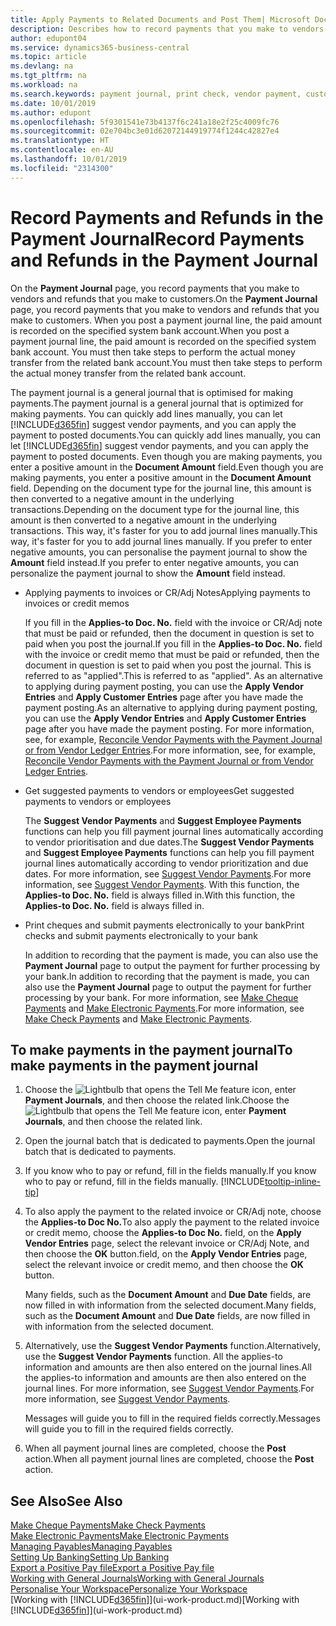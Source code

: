 ```yaml
---
title: Apply Payments to Related Documents and Post Them| Microsoft Docs
description: Describes how to record payments that you make to vendors and refunds that you make to customers.
author: edupont04
ms.service: dynamics365-business-central
ms.topic: article
ms.devlang: na
ms.tgt_pltfrm: na
ms.workload: na
ms.search.keywords: payment journal, print check, vendor payment, customer refund, creditor, debt, balance due, AP
ms.date: 10/01/2019
ms.author: edupont
ms.openlocfilehash: 5f9301541e73b4137f6c241a18e2f25c4009fc76
ms.sourcegitcommit: 02e704bc3e01d62072144919774f1244c42827e4
ms.translationtype: HT
ms.contentlocale: en-AU
ms.lasthandoff: 10/01/2019
ms.locfileid: "2314300"
---
```

# <a name="record-payments-and-refunds-in-the-payment-journal"></a><span data-ttu-id="787f7-103">Record Payments and Refunds in the Payment Journal</span><span class="sxs-lookup"><span data-stu-id="787f7-103">Record Payments and Refunds in the Payment Journal</span></span>

<span data-ttu-id="787f7-104">On the **Payment Journal** page, you record payments that you make to vendors and refunds that you make to customers.</span><span class="sxs-lookup"><span data-stu-id="787f7-104">On the **Payment Journal** page, you record payments that you make to vendors and refunds that you make to customers.</span></span> <span data-ttu-id="787f7-105">When you post a payment journal line, the paid amount is recorded on the specified system bank account.</span><span class="sxs-lookup"><span data-stu-id="787f7-105">When you post a payment journal line, the paid amount is recorded on the specified system bank account.</span></span> <span data-ttu-id="787f7-106">You must then take steps to perform the actual money transfer from the related bank account.</span><span class="sxs-lookup"><span data-stu-id="787f7-106">You must then take steps to perform the actual money transfer from the related bank account.</span></span>  

<span data-ttu-id="787f7-107">The payment journal is a general journal that is optimised for making payments.</span><span class="sxs-lookup"><span data-stu-id="787f7-107">The payment journal is a general journal that is optimized for making payments.</span></span> <span data-ttu-id="787f7-108">You can quickly add lines manually, you can let [!INCLUDE[d365fin](includes/d365fin_md.md)] suggest vendor payments, and you can apply the payment to posted documents.</span><span class="sxs-lookup"><span data-stu-id="787f7-108">You can quickly add lines manually, you can let [!INCLUDE[d365fin](includes/d365fin_md.md)] suggest vendor payments, and you can apply the payment to posted documents.</span></span> <span data-ttu-id="787f7-109">Even though you are making payments, you enter a positive amount in the **Document Amount** field.</span><span class="sxs-lookup"><span data-stu-id="787f7-109">Even though you are making payments, you enter a positive amount in the **Document Amount** field.</span></span> <span data-ttu-id="787f7-110">Depending on the document type for the journal line, this amount is then converted to a negative amount in the underlying transactions.</span><span class="sxs-lookup"><span data-stu-id="787f7-110">Depending on the document type for the journal line, this amount is then converted to a negative amount in the underlying transactions.</span></span> <span data-ttu-id="787f7-111">This way, it's faster for you to add journal lines manually.</span><span class="sxs-lookup"><span data-stu-id="787f7-111">This way, it's faster for you to add journal lines manually.</span></span> <span data-ttu-id="787f7-112">If you prefer to enter negative amounts, you can personalise the payment journal to show the **Amount** field instead.</span><span class="sxs-lookup"><span data-stu-id="787f7-112">If you prefer to enter negative amounts, you can personalize the payment journal to show the **Amount** field instead.</span></span>  

- <span data-ttu-id="787f7-113">Applying payments to invoices or CR/Adj Notes</span><span class="sxs-lookup"><span data-stu-id="787f7-113">Applying payments to invoices or credit memos</span></span>

    <span data-ttu-id="787f7-114">If you fill in the **Applies-to Doc. No.** field with the invoice or CR/Adj note that must be paid or refunded, then the document in question is set to paid when you post the journal.</span><span class="sxs-lookup"><span data-stu-id="787f7-114">If you fill in the **Applies-to Doc. No.** field with the invoice or credit memo that must be paid or refunded, then the document in question is set to paid when you post the journal.</span></span> <span data-ttu-id="787f7-115">This is referred to as "applied".</span><span class="sxs-lookup"><span data-stu-id="787f7-115">This is referred to as "applied".</span></span> <span data-ttu-id="787f7-116">As an alternative to applying during payment posting, you can use the **Apply Vendor Entries** and **Apply Customer Entries** page after you have made the payment posting.</span><span class="sxs-lookup"><span data-stu-id="787f7-116">As an alternative to applying during payment posting, you can use the **Apply Vendor Entries** and **Apply Customer Entries** page after you have made the payment posting.</span></span> <span data-ttu-id="787f7-117">For more information, see, for example, [Reconcile Vendor Payments with the Payment Journal or from Vendor Ledger Entries](payables-how-apply-purchase-transactions-manually.md).</span><span class="sxs-lookup"><span data-stu-id="787f7-117">For more information, see, for example, [Reconcile Vendor Payments with the Payment Journal or from Vendor Ledger Entries](payables-how-apply-purchase-transactions-manually.md).</span></span>  

- <span data-ttu-id="787f7-118">Get suggested payments to vendors or employees</span><span class="sxs-lookup"><span data-stu-id="787f7-118">Get suggested payments to vendors or employees</span></span>

    <span data-ttu-id="787f7-119">The **Suggest Vendor Payments** and **Suggest Employee Payments** functions can help you fill payment journal lines automatically according to vendor prioritisation and due dates.</span><span class="sxs-lookup"><span data-stu-id="787f7-119">The **Suggest Vendor Payments** and **Suggest Employee Payments** functions can help you fill payment journal lines automatically according to vendor prioritization and due dates.</span></span> <span data-ttu-id="787f7-120">For more information, see [Suggest Vendor Payments](payables-how-suggest-vendor-payments.md).</span><span class="sxs-lookup"><span data-stu-id="787f7-120">For more information, see [Suggest Vendor Payments](payables-how-suggest-vendor-payments.md).</span></span> <span data-ttu-id="787f7-121">With this function, the **Applies-to Doc. No.** field is always filled in.</span><span class="sxs-lookup"><span data-stu-id="787f7-121">With this function, the **Applies-to Doc. No.** field is always filled in.</span></span>  

- <span data-ttu-id="787f7-122">Print cheques and submit payments electronically to your bank</span><span class="sxs-lookup"><span data-stu-id="787f7-122">Print checks and submit payments electronically to your bank</span></span>

    <span data-ttu-id="787f7-123">In addition to recording that the payment is made, you can also use the **Payment Journal** page to output the payment for further processing by your bank.</span><span class="sxs-lookup"><span data-stu-id="787f7-123">In addition to recording that the payment is made, you can also use the **Payment Journal** page to output the payment for further processing by your bank.</span></span> <span data-ttu-id="787f7-124">For more information, see [Make Cheque Payments](payables-how-work-checks.md) and [Make Electronic Payments](payables-how-export-payments-bank-file.md).</span><span class="sxs-lookup"><span data-stu-id="787f7-124">For more information, see [Make Check Payments](payables-how-work-checks.md) and [Make Electronic Payments](payables-how-export-payments-bank-file.md).</span></span>  

## <a name="to-make-payments-in-the-payment-journal"></a><span data-ttu-id="787f7-125">To make payments in the payment journal</span><span class="sxs-lookup"><span data-stu-id="787f7-125">To make payments in the payment journal</span></span>

1. <span data-ttu-id="787f7-126">Choose the ![Lightbulb that opens the Tell Me feature](media/ui-search/search_small.png "Tell me what you want to do") icon, enter **Payment Journals**, and then choose the related link.</span><span class="sxs-lookup"><span data-stu-id="787f7-126">Choose the ![Lightbulb that opens the Tell Me feature](media/ui-search/search_small.png "Tell me what you want to do") icon, enter **Payment Journals**, and then choose the related link.</span></span>
2. <span data-ttu-id="787f7-127">Open the journal batch that is dedicated to payments.</span><span class="sxs-lookup"><span data-stu-id="787f7-127">Open the journal batch that is dedicated to payments.</span></span>
3. <span data-ttu-id="787f7-128">If you know who to pay or refund, fill in the fields manually.</span><span class="sxs-lookup"><span data-stu-id="787f7-128">If you know who to pay or refund, fill in the fields manually.</span></span> [!INCLUDE[tooltip-inline-tip](includes/tooltip-inline-tip_md.md)]
4. <span data-ttu-id="787f7-129">To also apply the payment to the related invoice or CR/Adj note, choose the **Applies-to Doc No.**</span><span class="sxs-lookup"><span data-stu-id="787f7-129">To also apply the payment to the related invoice or credit memo, choose the **Applies-to Doc No.**</span></span> <span data-ttu-id="787f7-130">field, on the **Apply Vendor Entries** page, select the relevant invoice or CR/Adj Note, and then choose the **OK** button.</span><span class="sxs-lookup"><span data-stu-id="787f7-130">field, on the **Apply Vendor Entries** page, select the relevant invoice or credit memo, and then choose the **OK** button.</span></span>

    <span data-ttu-id="787f7-131">Many fields, such as the **Document Amount** and **Due Date** fields, are now filled in with information from the selected document.</span><span class="sxs-lookup"><span data-stu-id="787f7-131">Many fields, such as the **Document Amount** and **Due Date** fields, are now filled in with information from the selected document.</span></span>
5. <span data-ttu-id="787f7-132">Alternatively, use the **Suggest Vendor Payments** function.</span><span class="sxs-lookup"><span data-stu-id="787f7-132">Alternatively, use the **Suggest Vendor Payments** function.</span></span> <span data-ttu-id="787f7-133">All the applies-to information and amounts are then also entered on the journal lines.</span><span class="sxs-lookup"><span data-stu-id="787f7-133">All the applies-to information and amounts are then also entered on the journal lines.</span></span> <span data-ttu-id="787f7-134">For more information, see [Suggest Vendor Payments](payables-how-suggest-vendor-payments.md).</span><span class="sxs-lookup"><span data-stu-id="787f7-134">For more information, see [Suggest Vendor Payments](payables-how-suggest-vendor-payments.md).</span></span>

    <span data-ttu-id="787f7-135">Messages will guide you to fill in the required fields correctly.</span><span class="sxs-lookup"><span data-stu-id="787f7-135">Messages will guide you to fill in the required fields correctly.</span></span>
6.  <span data-ttu-id="787f7-136">When all payment journal lines are completed, choose the **Post** action.</span><span class="sxs-lookup"><span data-stu-id="787f7-136">When all payment journal lines are completed, choose the **Post** action.</span></span>

## <a name="see-also"></a><span data-ttu-id="787f7-137">See Also</span><span class="sxs-lookup"><span data-stu-id="787f7-137">See Also</span></span>
[<span data-ttu-id="787f7-138">Make Cheque Payments</span><span class="sxs-lookup"><span data-stu-id="787f7-138">Make Check Payments</span></span>](payables-how-work-checks.md)  
[<span data-ttu-id="787f7-139">Make Electronic Payments</span><span class="sxs-lookup"><span data-stu-id="787f7-139">Make Electronic Payments</span></span>](payables-how-export-payments-bank-file.md)  
[<span data-ttu-id="787f7-140">Managing Payables</span><span class="sxs-lookup"><span data-stu-id="787f7-140">Managing Payables</span></span>](payables-manage-payables.md)  
[<span data-ttu-id="787f7-141">Setting Up Banking</span><span class="sxs-lookup"><span data-stu-id="787f7-141">Setting Up Banking</span></span>](bank-setup-banking.md)  
[<span data-ttu-id="787f7-142">Export a Positive Pay file</span><span class="sxs-lookup"><span data-stu-id="787f7-142">Export a Positive Pay file</span></span>](finance-how-positive-pay.md)  
[<span data-ttu-id="787f7-143">Working with General Journals</span><span class="sxs-lookup"><span data-stu-id="787f7-143">Working with General Journals</span></span>](ui-work-general-journals.md)  
[<span data-ttu-id="787f7-144">Personalise Your Workspace</span><span class="sxs-lookup"><span data-stu-id="787f7-144">Personalize Your Workspace</span></span>](ui-personalization-user.md)  
<span data-ttu-id="787f7-145">[Working with [!INCLUDE[d365fin](includes/d365fin_md.md)]](ui-work-product.md)</span><span class="sxs-lookup"><span data-stu-id="787f7-145">[Working with [!INCLUDE[d365fin](includes/d365fin_md.md)]](ui-work-product.md)</span></span>  
